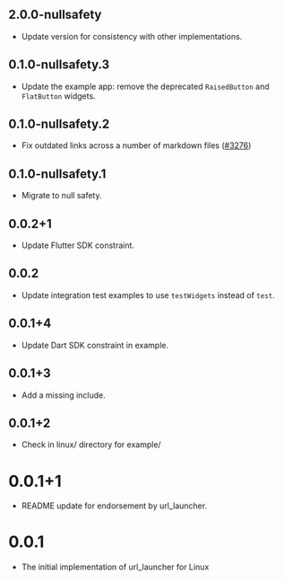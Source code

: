 ## 2.0.0-nullsafety

* Update version for consistency with other implementations.

## 0.1.0-nullsafety.3

* Update the example app: remove the deprecated `RaisedButton` and `FlatButton` widgets.

## 0.1.0-nullsafety.2

* Fix outdated links across a number of markdown files ([#3276](https://github.com/flutter/plugins/pull/3276))

## 0.1.0-nullsafety.1

* Migrate to null safety.

## 0.0.2+1

* Update Flutter SDK constraint.

## 0.0.2

* Update integration test examples to use `testWidgets` instead of `test`.

## 0.0.1+4

* Update Dart SDK constraint in example.

## 0.0.1+3

* Add a missing include.

## 0.0.1+2

* Check in linux/ directory for example/

# 0.0.1+1
* README update for endorsement by url_launcher.

# 0.0.1
* The initial implementation of url_launcher for Linux
